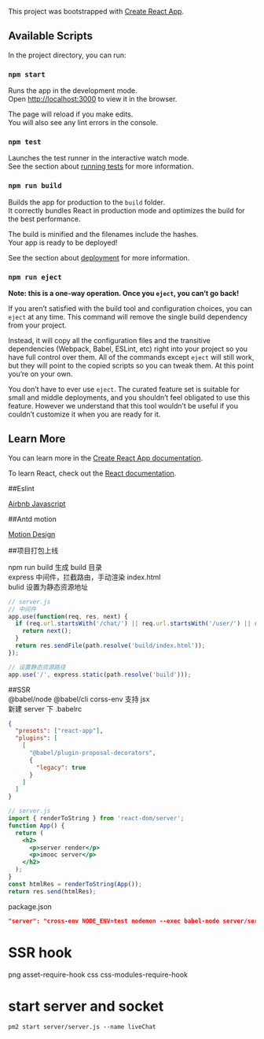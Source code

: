 This project was bootstrapped with [Create React App](https://github.com/facebook/create-react-app).

## Available Scripts

In the project directory, you can run:

### `npm start`

Runs the app in the development mode.<br>
Open [http://localhost:3000](http://localhost:3000) to view it in the browser.

The page will reload if you make edits.<br>
You will also see any lint errors in the console.

### `npm test`

Launches the test runner in the interactive watch mode.<br>
See the section about [running tests](https://facebook.github.io/create-react-app/docs/running-tests) for more information.

### `npm run build`

Builds the app for production to the `build` folder.<br>
It correctly bundles React in production mode and optimizes the build for the best performance.

The build is minified and the filenames include the hashes.<br>
Your app is ready to be deployed!

See the section about [deployment](https://facebook.github.io/create-react-app/docs/deployment) for more information.

### `npm run eject`

**Note: this is a one-way operation. Once you `eject`, you can’t go back!**

If you aren’t satisfied with the build tool and configuration choices, you can `eject` at any time. This command will remove the single build dependency from your project.

Instead, it will copy all the configuration files and the transitive dependencies (Webpack, Babel, ESLint, etc) right into your project so you have full control over them. All of the commands except `eject` will still work, but they will point to the copied scripts so you can tweak them. At this point you’re on your own.

You don’t have to ever use `eject`. The curated feature set is suitable for small and middle deployments, and you shouldn’t feel obligated to use this feature. However we understand that this tool wouldn’t be useful if you couldn’t customize it when you are ready for it.

## Learn More

You can learn more in the [Create React App documentation](https://facebook.github.io/create-react-app/docs/getting-started).

To learn React, check out the [React documentation](https://reactjs.org/).

##Eslint

[Airbnb Javascript](https://github.com/airbnb/javascript)

##Antd motion

[Motion Design](https://motion.ant.design/)

##项目打包上线

npm run build 生成 build 目录  
express 中间件，拦截路由，手动渲染 index.html  
bulid 设置为静态资源地址

```js
// server.js
// 中间件
app.use(function(req, res, next) {
  if (req.url.startsWith('/chat/') || req.url.startsWith('/user/') || req.url.startsWith('/static')) {
    return next();
  }
  return res.sendFile(path.resolve('build/index.html'));
});

// 设置静态资源路径
app.use('/', express.static(path.resolve('build')));
```

##SSR  
@babel/node @babel/cli corss-env 支持 jsx  
新建 server 下 .babelrc

```json
{
  "presets": ["react-app"],
  "plugins": [
    [
      "@babel/plugin-proposal-decorators",
      {
        "legacy": true
      }
    ]
  ]
}
```

```jsx
// server.js
import { renderToString } from 'react-dom/server';
function App() {
  return (
    <h2>
      <p>server render</p>
      <p>imooc server</p>
    </h2>
  );
}
const htmlRes = renderToString(App());
return res.send(htmlRes);
```

package.json

```json
"server": "cross-env NODE_ENV=test nodemon --exec babel-node server/server.js",
```

# SSR hook

png
asset-require-hook
css
css-modules-require-hook

# start server and socket

```shell
pm2 start server/server.js --name liveChat
```
